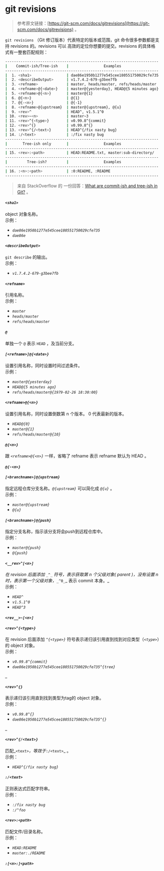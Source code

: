 # git revisions

> 参考原文链接：[https://git-scm.com/docs/gitrevisions](https://git-scm.com/docs/gitrevisions) 。

`git revisions` （Git 修订版本）代表特定的版本或范围，git 命令很多参数都是支持 revisions 的。revisions 可以 高效的定位你想要的提交。revisions 的具体格式有一整套匹配规则：

```bash
----------------------------------------------------------------------
|    Commit-ish/Tree-ish    |                Examples
----------------------------------------------------------------------
|  1. <sha1>                | dae86e1950b1277e545cee180551750029cfe735
|  2. <describeOutput>      | v1.7.4.2-679-g3bee7fb
|  3. <refname>             | master, heads/master, refs/heads/master
|  4. <refname>@{<date>}    | master@{yesterday}, HEAD@{5 minutes ago}
|  5. <refname>@{<n>}       | master@{1}
|  6. @{<n>}                | @{1}
|  7. @{-<n>}               | @{-1}
|  8. <refname>@{upstream}  | master@{upstream}, @{u}
|  9. <rev>^                | HEAD^, v1.5.1^0
| 10. <rev>~<n>             | master~3
| 11. <rev>^{<type>}        | v0.99.8^{commit}
| 12. <rev>^{}              | v0.99.8^{}
| 13. <rev>^{/<text>}       | HEAD^{/fix nasty bug}
| 14. :/<text>              | :/fix nasty bug
----------------------------------------------------------------------
|       Tree-ish only       |                Examples
----------------------------------------------------------------------
| 15. <rev>:<path>          | HEAD:README.txt, master:sub-directory/
----------------------------------------------------------------------
|         Tree-ish?         |                Examples
----------------------------------------------------------------------
| 16. :<n>:<path>           | :0:README, :README
----------------------------------------------------------------------
```
> 来自 StackOverflow 的 一份回答：[What are commit-ish and tree-ish in Git?](https://stackoverflow.com/questions/23303549/what-are-commit-ish-and-tree-ish-in-git) 。

<a name="Tzw4g"></a>
#### _`<sha1>`_
object 对象名称。<br />示例：

- _`dae86e1950b1277e545cee180551750029cfe735`_
- _`dae86e`_



<a name="LhzBD"></a>
#### _`<describeOutput>`_
`git describe` 的输出。<br />示例：

- _`v1.7.4.2-679-g3bee7fb`_



<a name="8TTJk"></a>
#### _`<refname>`_
引用名称。<br />示例：

- _`master`_
- _`heads/master`_
- _`refs/heads/master`_



<a name="EUJYt"></a>
#### _`@`_
单独一个 `@` 表示 `HEAD` ，及当前分支。<br />

<a name="C6WC8"></a>
#### _`[<refname>]@{<date>}`_
设置引用名称，同时设置时间过滤条件。<br />示例：

- _`master@{yesterday}`_
- _`HEAD@{5 minutes ago}`_
- _`refs/heads/master@{1979-02-26 18:30:00}`_



<a name="lIBAJ"></a>
#### _`<refname>@{<n>}`_
设置引用名称，同时设置倒数第 n 个版本。 0 代表最新的版本。

- _`HEAD@{0}`_
- _`master@{1}`_
- _`refs/heads/master@{10}`_



<a name="n1Fqp"></a>
#### _`@{<n>}`_
跟 _`<refname>@{<n>}`_ 一样，省略了 refname 表示 refname 默认为 HEAD 。<br />

<a name="q9SPm"></a>
#### _`@{-<n>}`_


<a name="nGG81"></a>
#### _`[<branchname>]@{upstream}`_
指定远程仓库分支名称。_`@{upstream}`_ 可以简化成 _`@{u}`_ 。<br />示例：

- _`master@{upstream}`_
- _`@{u}`_



<a name="GvzyB"></a>
#### _`[<branchname>]@{push}`_
指定分支名称，指示该分支将会push到远程仓库中。<br />示例：

- _`master@{push}`_
- _`@{push}`_



<a name="xqLMn"></a>
#### _`<__rev>^[<n>]`_
_在 revision 后面添加 _`_^_`_ 符号，表示获取第 n 个父级对象( parent )，没有设置 n 时，表示第一个父级对象，_`_^0_`_ 表示 commit 本身。_<br />示例：

- _`HEAD^`_
- _`v1.5.1^0`_
- _`HEAD^3`_



<a name="Lmz0z"></a>
#### _`<rev__>~[<n>]`_


<a name="j8eSv"></a>
#### _`<rev>^{<type>}`_
在 revision 后面添加 _`^{<type>}`_ 符号表示递归该引用直到找到对应类型（_`<type>`_）的 object 对象。<br />示例：

- _`v0.99.8^{commit}`_
- _`dae86e1950b1277e545cee180551750029cfe735^{tree}`_

_
<a name="5KW1F"></a>
#### _`<rev>^{}`_
表示递归该引用直到找到类型为tag的 object 对象。<br />示例：

- _`v0.99.8^{}`_
- _`dae86e1950b1277e545cee180551750029cfe735^{}`_

_
<a name="WCF12"></a>
#### _`<rev>^{/<text>}`_
匹配_`<text>`_，等效于_`:/<text>`_ 。<br />示例：

- _`HEAD^{/fix nasty bug}`_



<a name="3t0Rk"></a>
#### _`:/<text>`_
正则表达式匹配字符串。<br />示例：

- _`:/fix nasty bug`_
- _`:/^foo`_



<a name="Y1HIj"></a>
#### _`<rev>:<path>`_
匹配文件/目录名称。<br />示例：

- _`HEAD:README`_
- _`master:./README`_

<a name="nNeEK"></a>
#### _`:[<n>:]<path>`_
